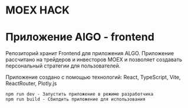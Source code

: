 # MOEX HACK 
# Приложение AlGO - frontend

Репозиторий хранит Frontend для приложения ALGO. Приложение рассчитано на трейдеров и инвесторов MOEX и позволяет
создавать персональный стратегии для пользователей.

Приложение создано с помощью технологий: React, TypeScript, Vite, ReactRouter, Plotly.js 

```
npm run dev - Запустить приложение в режиме разработчика
npm run build - Сбилдить приложение для использования
```
